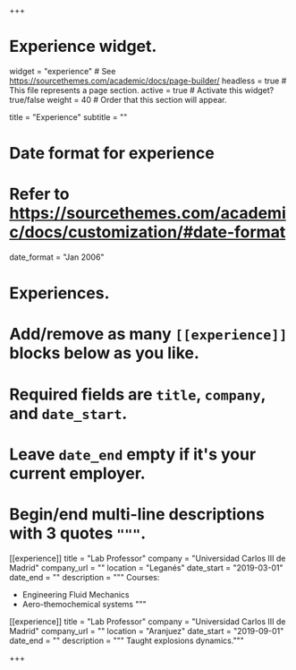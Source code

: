 +++
# Experience widget.
widget = "experience"  # See https://sourcethemes.com/academic/docs/page-builder/
headless = true  # This file represents a page section.
active = true  # Activate this widget? true/false
weight = 40  # Order that this section will appear.

title = "Experience"
subtitle = ""

# Date format for experience
#   Refer to https://sourcethemes.com/academic/docs/customization/#date-format
date_format = "Jan 2006"

# Experiences.
#   Add/remove as many `[[experience]]` blocks below as you like.
#   Required fields are `title`, `company`, and `date_start`.
#   Leave `date_end` empty if it's your current employer.
#   Begin/end multi-line descriptions with 3 quotes `"""`.
[[experience]]
  title = "Lab Professor"
  company = "Universidad Carlos III de Madrid"
  company_url = ""
  location = "Leganés"
  date_start = "2019-03-01"
  date_end = ""
  description = """
  Courses:
  
  * Engineering Fluid Mechanics
  * Aero-themochemical systems
  """

[[experience]]
  title = "Lab Professor"
  company = "Universidad Carlos III de Madrid"
  company_url = ""
  location = "Aranjuez"
  date_start = "2019-09-01"
  date_end = ""
  description = """ Taught explosions dynamics."""
  
+++
